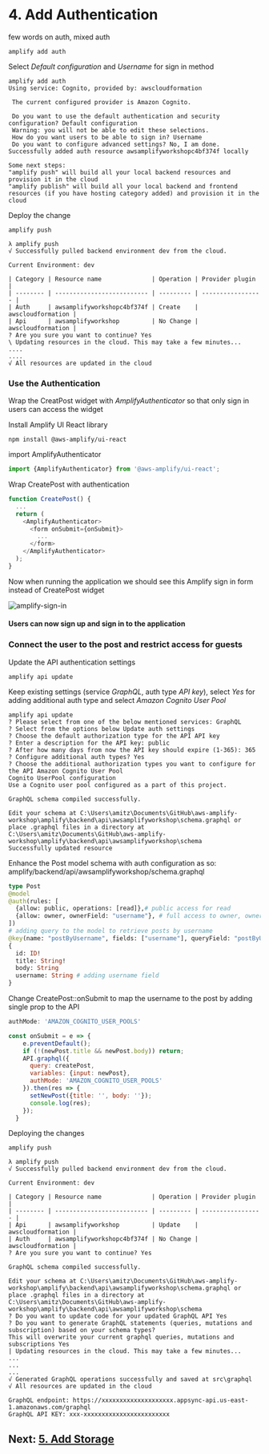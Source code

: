 # 4. Add Authentication

few words on auth, mixed auth
````
amplify add auth
````
Select _Default configuration_ and _Username_ for sign in method

```
amplify add auth
Using service: Cognito, provided by: awscloudformation

 The current configured provider is Amazon Cognito.

 Do you want to use the default authentication and security configuration? Default configuration
 Warning: you will not be able to edit these selections.
 How do you want users to be able to sign in? Username
 Do you want to configure advanced settings? No, I am done.
Successfully added auth resource awsamplifyworkshopc4bf374f locally

Some next steps:
"amplify push" will build all your local backend resources and provision it in the cloud
"amplify publish" will build all your local backend and frontend resources (if you have hosting category added) and provision it in the cloud
```

Deploy the change
```
amplify push
```
````
λ amplify push
√ Successfully pulled backend environment dev from the cloud.

Current Environment: dev

| Category | Resource name              | Operation | Provider plugin   |
| -------- | -------------------------- | --------- | ----------------- |
| Auth     | awsamplifyworkshopc4bf374f | Create    | awscloudformation |
| Api      | awsamplifyworkshop         | No Change | awscloudformation |
? Are you sure you want to continue? Yes
\ Updating resources in the cloud. This may take a few minutes...
....
....
√ All resources are updated in the cloud
````

### Use the Authentication

Wrap the CreatPost widget with _AmplifyAuthenticator_ so that only sign in users can access the widget

Install Amplify UI React library
````
npm install @aws-amplify/ui-react
````
import AmplifyAuthenticator
````javascript
import {AmplifyAuthenticator} from '@aws-amplify/ui-react';
````
Wrap CreatePost with authentication
````javascript
function CreatePost() {
  ...
  return (
    <AmplifyAuthenticator>
      <form onSubmit={onSubmit}>
        ...
      </form>
    </AmplifyAuthenticator>
  );
}
````
Now when running the application we should see this Amplify sign in form instead of CreatePost widget

![amplify-sign-in](https://miro.medium.com/max/928/1*9NoGfsG-epUQh5vyUrRqWg.png)

#### Users can now sign up and sign in to the application

### Connect the user to the post and restrict access for guests

Update the API authentication settings
````
amplify api update
````
Keep existing settings (service _GraphQL_, auth type _API key_), select _Yes_ for adding additional auth type and select _Amazon Cognito User Pool_
````
amplify api update
? Please select from one of the below mentioned services: GraphQL
? Select from the options below Update auth settings
? Choose the default authorization type for the API API key
? Enter a description for the API key: public
? After how many days from now the API key should expire (1-365): 365
? Configure additional auth types? Yes
? Choose the additional authorization types you want to configure for the API Amazon Cognito User Pool
Cognito UserPool configuration
Use a Cognito user pool configured as a part of this project.

GraphQL schema compiled successfully.

Edit your schema at C:\Users\amitz\Documents\GitHub\aws-amplify-workshop\amplify\backend\api\awsamplifyworkshop\schema.graphql or place .graphql files in a directory at C:\Users\amitz\Documents\GitHub\aws-amplify-workshop\amplify\backend\api\awsamplifyworkshop\schema
Successfully updated resource
````


Enhance the Post model schema with auth configuration as so:
amplify/backend/api/awsamplifyworkshop/schema.graphql
```graphql
type Post
@model
@auth(rules: [
  {allow: public, operations: [read]},# public access for read
  {allow: owner, ownerField: "username"}, # full access to owner, owner mapped by username field
])
# adding query to the model to retrieve posts by username
@key(name: "postByUsername", fields: ["username"], queryField: "postByUsername")
{
  id: ID!
  title: String!
  body: String
  username: String # adding username field
}
```
Change CreatePost::onSubmit to map the username to the post by adding single prop to the API
````javascript
authMode: 'AMAZON_COGNITO_USER_POOLS'
````
```javascript
const onSubmit = e => {
    e.preventDefault();
    if (!(newPost.title && newPost.body)) return;
    API.graphql({
      query: createPost,
      variables: {input: newPost},
      authMode: 'AMAZON_COGNITO_USER_POOLS'
    }).then(res => {
      setNewPost({title: '', body: ''});
      console.log(res);
    });
  }
```

Deploying the changes
````
amplify push
````
````
λ amplify push
√ Successfully pulled backend environment dev from the cloud.

Current Environment: dev

| Category | Resource name              | Operation | Provider plugin   |
| -------- | -------------------------- | --------- | ----------------- |
| Api      | awsamplifyworkshop         | Update    | awscloudformation |
| Auth     | awsamplifyworkshopc4bf374f | No Change | awscloudformation |
? Are you sure you want to continue? Yes

GraphQL schema compiled successfully.

Edit your schema at C:\Users\amitz\Documents\GitHub\aws-amplify-workshop\amplify\backend\api\awsamplifyworkshop\schema.graphql or place .graphql files in a directory at C:\Users\amitz\Documents\GitHub\aws-amplify-workshop\amplify\backend\api\awsamplifyworkshop\schema
? Do you want to update code for your updated GraphQL API Yes
? Do you want to generate GraphQL statements (queries, mutations and subscription) based on your schema types?
This will overwrite your current graphql queries, mutations and subscriptions Yes
| Updating resources in the cloud. This may take a few minutes...
...
...
...
√ Generated GraphQL operations successfully and saved at src\graphql
√ All resources are updated in the cloud

GraphQL endpoint: https://xxxxxxxxxxxxxxxxxxxx.appsync-api.us-east-1.amazonaws.com/graphql
GraphQL API KEY: xxx-xxxxxxxxxxxxxxxxxxxxxxxx
````

## Next: [5. Add Storage](https://github.com/amitznati/aws-amplify-workshop/tree/master/5-Add%20Storage#5-add-storage)

